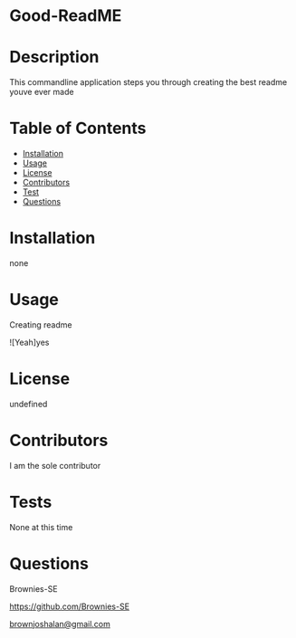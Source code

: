 # Good-ReadME

  # Description 
  This commandline application steps you through creating the best readme youve ever made

  # Table of Contents
  * [Installation](#installation)
  * [Usage](#usage)
  * [License](#license)
  * [Contributors](#contributors)
  * [Test](#testsclear)
  * [Questions](#questions)

  # Installation
  none
  # Usage
  Creating readme 

  ![Yeah]yes
  # License
  undefined
  # Contributors
  I am the sole contributor
  # Tests
  None at this time
  # Questions
  Brownies-SE 

  https://github.com/Brownies-SE 

  brownjoshalan@gmail.com
